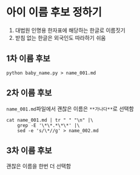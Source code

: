 # 아이 이름 후보 정하기

1. 대법원 인명용 한자표에 해당하는 한글로 이름짓기
2. 받침 없는 한글은 외국인도 따라하기 쉬움


## 1차 이름 후보
```
python baby_name.py > name_001.md
```

## 2차 이름 후보
`name_001.md`파일에서 괜찮은 이름은 `**가나다**`로 선택함

```
cat name_001.md | tr " " "\n" |\
    grep -E '\*\*.*\*\*' |\
    sed -e 's/\*//g' > name_002.md
```

## 3차 이름 후보
괜찮은 이름을 한번 더 선택함


